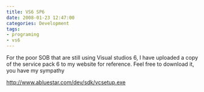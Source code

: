 ```yaml
---
title: VS6 SP6 
date: 2008-01-23 12:47:00
categories: Development
tags: 
- programing 
- vs6
---
```

For the poor SOB that are still using Visual studios 6, I have uploaded a copy of the service pack 6 to my website for reference.
Feel free to download it, you have my sympathy

<a href="http://www.abluestar.com/dev/sdk/vcsetup.exe">http://www.abluestar.com/dev/sdk/vcsetup.exe</a>
